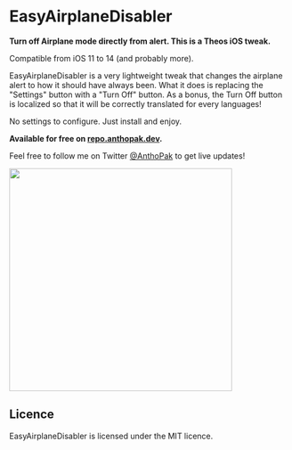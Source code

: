 # EasyAirplaneDisabler

**Turn off Airplane mode directly from alert. This is a Theos iOS tweak.**

Compatible from iOS 11 to 14 (and probably more).

EasyAirplaneDisabler is a very lightweight tweak that changes the airplane alert to how it should have always been. What it does is replacing the "Settings" button with a "Turn Off" button.
As a bonus, the Turn Off button is localized so that it will be correctly translated for every languages!

No settings to configure. Just install and enjoy.

**Available for free on <a href="https://repo.anthopak.dev">repo.anthopak.dev</a>.**

Feel free to follow me on Twitter <a href="https://twitter.com/AnthoPak">@AnthoPak</a> to get live updates!

<img src="https://i.imgur.com/ByAMr5P.jpg" width="400">


## Licence
EasyAirplaneDisabler is licensed under the MIT licence.
